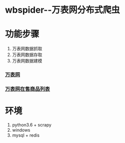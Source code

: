 # wbspider--万表网分布式爬虫

# 功能步骤
 1. 万表网数据抓取
 2. 万表网数据存取
 3. 万表网数据建模    
### [万表网](https://www.wbiao.cn/)
### [万表网在售商品列表](https://www.wbiao.cn/shoubiao.html)

# 环境
1. python3.6 + scrapy
2. windows
3. mysql + redis


